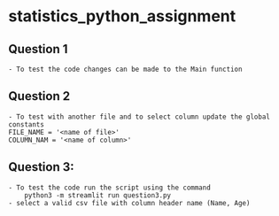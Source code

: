 # statistics_python_assignment

## Question 1
    - To test the code changes can be made to the Main function

## Question 2
    - To test with another file and to select column update the global constants
    FILE_NAME = '<name of file>'
    COLUMN_NAM = '<name of column>'

## Question 3:
    - To test the code run the script using the command 
        python3 -m streamlit run question3.py
    - select a valid csv file with column header name (Name, Age)